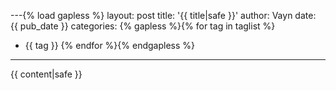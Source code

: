 ---{% load gapless %}
layout: post
title: '{{ title|safe }}'
author: Vayn
date: {{ pub_date }}
categories:
  {% gapless %}{% for tag in taglist %}
  - {{ tag }}
{% endfor %}{% endgapless %}
---
{{ content|safe }}
